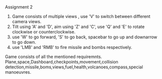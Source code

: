 Assignment 2

1. Game consists of multiple views , use 'V' to switch between different camera views.
2. Tilt using 'A' and 'D', aim using 'Z' and 'C', use 'Q' and 'E' to rotate clockwise or counterclockwise.
3. use 'W' to go forward, 'S' to go back, spacebar to go up and downarrow to go down.
4. use 'LMB' and 'RMB' to fire missile and bombs respectively.

Game consists of all the mentioned requiremnts. Plane,space,Dashboard,checkpoints,movement,collision detection,missile,boms,views,fuel,health,volcanoes,compass,special manoeuvres.